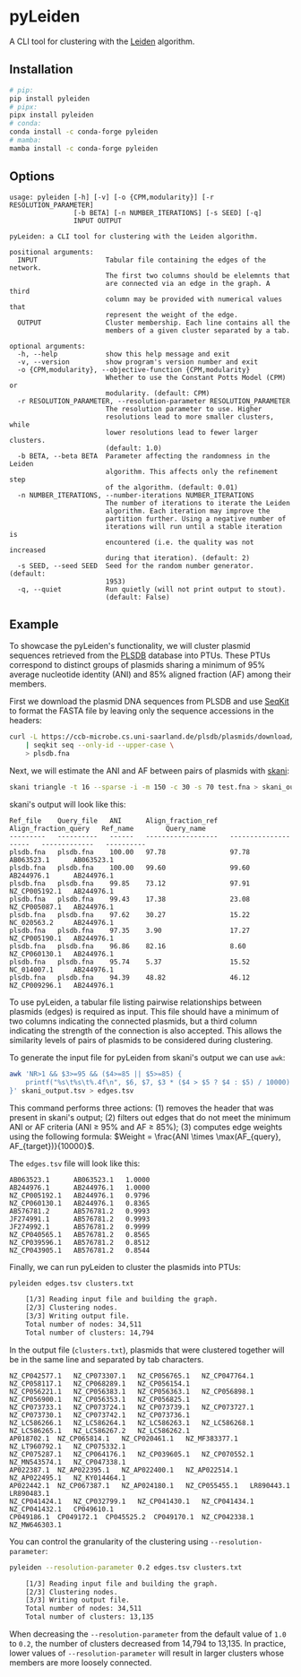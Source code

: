# pyLeiden

A CLI tool for clustering with the [Leiden](https://www.nature.com/articles/s41598-019-41695-z) algorithm.

## Installation

```bash
# pip:
pip install pyleiden
# pipx:
pipx install pyleiden
# conda:
conda install -c conda-forge pyleiden
# mamba:
mamba install -c conda-forge pyleiden
```

## Options

```
usage: pyleiden [-h] [-v] [-o {CPM,modularity}] [-r RESOLUTION_PARAMETER]
                [-b BETA] [-n NUMBER_ITERATIONS] [-s SEED] [-q]
                INPUT OUTPUT

pyLeiden: a CLI tool for clustering with the Leiden algorithm.

positional arguments:
  INPUT                 Tabular file containing the edges of the network.
                        The first two columns should be elelemnts that
                        are connected via an edge in the graph. A third
                        column may be provided with numerical values that
                        represent the weight of the edge.
  OUTPUT                Cluster membership. Each line contains all the
                        members of a given cluster separated by a tab.

optional arguments:
  -h, --help            show this help message and exit
  -v, --version         show program's version number and exit
  -o {CPM,modularity}, --objective-function {CPM,modularity}
                        Whether to use the Constant Potts Model (CPM) or
                        modularity. (default: CPM)
  -r RESOLUTION_PARAMETER, --resolution-parameter RESOLUTION_PARAMETER
                        The resolution parameter to use. Higher
                        resolutions lead to more smaller clusters, while
                        lower resolutions lead to fewer larger clusters.
                        (default: 1.0)
  -b BETA, --beta BETA  Parameter affecting the randomness in the Leiden
                        algorithm. This affects only the refinement step
                        of the algorithm. (default: 0.01)
  -n NUMBER_ITERATIONS, --number-iterations NUMBER_ITERATIONS
                        The number of iterations to iterate the Leiden
                        algorithm. Each iteration may improve the
                        partition further. Using a negative number of
                        iterations will run until a stable iteration is
                        encountered (i.e. the quality was not increased
                        during that iteration). (default: 2)
  -s SEED, --seed SEED  Seed for the random number generator. (default:
                        1953)
  -q, --quiet           Run quietly (will not print output to stout).
                        (default: False)
```

## Example

To showcase the pyLeiden's functionality, we will cluster plasmid sequences retrieved from the [PLSDB](https://ccb-microbe.cs.uni-saarland.de/plsdb/) database into PTUs. These PTUs correspond to distinct groups of plasmids sharing a minimum of 95% average nucleotide identity (ANI) and 85% aligned fraction (AF) among their members.

First we download the plasmid DNA sequences from PLSDB and use [SeqKit](https://github.com/shenwei356/seqkit) to format the FASTA file by leaving only the sequence accessions in the headers:

```bash
curl -L https://ccb-microbe.cs.uni-saarland.de/plsdb/plasmids/download/plsdb.fna.bz2 \
    | seqkit seq --only-id --upper-case \
    > plsdb.fna
```

Next, we will estimate the ANI and AF between pairs of plasmids with [skani](https://github.com/bluenote-1577/skani):

```bash
skani triangle -t 16 --sparse -i -m 150 -c 30 -s 70 test.fna > skani_output.tsv
```

skani's output will look like this:

```
Ref_file    Query_file   ANI      Align_fraction_ref   Align_fraction_query   Ref_name        Query_name
---------   ----------   ------   ------------------   --------------------   -------------   ----------
plsdb.fna   plsdb.fna    100.00   97.78                97.78                  AB063523.1      AB063523.1
plsdb.fna   plsdb.fna    100.00   99.60                99.60                  AB244976.1      AB244976.1
plsdb.fna   plsdb.fna    99.85    73.12                97.91                  NZ_CP005192.1   AB244976.1
plsdb.fna   plsdb.fna    99.43    17.38                23.08                  NZ_CP005087.1   AB244976.1
plsdb.fna   plsdb.fna    97.62    30.27                15.22                  NC_020563.2     AB244976.1
plsdb.fna   plsdb.fna    97.35    3.90                 17.27                  NZ_CP005190.1   AB244976.1
plsdb.fna   plsdb.fna    96.86    82.16                8.60                   NZ_CP060130.1   AB244976.1
plsdb.fna   plsdb.fna    95.74    5.37                 15.52                  NC_014007.1     AB244976.1
plsdb.fna   plsdb.fna    94.39    48.82                46.12                  NZ_CP009296.1   AB244976.1
```

To use pyLeiden, a tabular file listing pairwise relationships between plasmids (edges) is required as input. This file should have a minimum of two columns indicating the connected plasmids, but a third column indicating the strength of the connection is also accepted. This allows the similarity levels of pairs of plasmids to be considered during clustering.

To generate the input file for pyLeiden from skani's output we can use `awk`:

```bash
awk 'NR>1 && $3>=95 && ($4>=85 || $5>=85) {
    printf("%s\t%s\t%.4f\n", $6, $7, $3 * ($4 > $5 ? $4 : $5) / 10000)
}' skani_output.tsv > edges.tsv
```

This command performs three actions: (1) removes the header that was present in skani's output; (2) filters out edges that do not meet the minimum ANI or AF criteria (ANI ≥ 95% and AF ≥ 85%); (3) computes edge weights using the following formula: $Weight = \frac{ANI \times \max(AF_{query}, AF_{target})}{10000}$.

The `edges.tsv` file will look like this:

```
AB063523.1      AB063523.1   1.0000
AB244976.1      AB244976.1   1.0000
NZ_CP005192.1   AB244976.1   0.9796
NZ_CP060130.1   AB244976.1   0.8365
AB576781.2      AB576781.2   0.9993
JF274991.1      AB576781.2   0.9993
JF274992.1      AB576781.2   0.9999
NZ_CP040565.1   AB576781.2   0.8565
NZ_CP039596.1   AB576781.2   0.8512
NZ_CP043905.1   AB576781.2   0.8544
```

Finally, we can run pyLeiden to cluster the plasmids into PTUs:

```bash
pyleiden edges.tsv clusters.txt

    [1/3] Reading input file and building the graph.
    [2/3] Clustering nodes.
    [3/3] Writing output file.
    Total number of nodes: 34,511
    Total number of clusters: 14,794
```

In the output file (`clusters.txt`), plasmids that were clustered together will be in the same line and separated by tab characters.

```
NZ_CP042577.1	NZ_CP073307.1	NZ_CP056765.1	NZ_CP047764.1	NZ_CP058117.1	NZ_CP068289.1	NZ_CP056154.1
NZ_CP056221.1	NZ_CP056383.1	NZ_CP056363.1	NZ_CP056898.1	NZ_CP056900.1	NZ_CP056353.1	NZ_CP056825.1
NZ_CP073733.1	NZ_CP073724.1	NZ_CP073739.1	NZ_CP073727.1	NZ_CP073730.1	NZ_CP073742.1	NZ_CP073736.1
NZ_LC586266.1	NZ_LC586264.1	NZ_LC586263.1	NZ_LC586268.1	NZ_LC586265.1	NZ_LC586267.2	NZ_LC586262.1
AP018702.1	NZ_CP065814.1	NZ_CP020461.1	NZ_MF383377.1	NZ_LT960792.1	NZ_CP075332.1
NZ_CP075287.1	NZ_CP064176.1	NZ_CP039605.1	NZ_CP070552.1	NZ_MN543574.1	NZ_CP047338.1
AP022387.1	NZ_AP022395.1	NZ_AP022400.1	NZ_AP022514.1	NZ_AP022495.1	NZ_KY014464.1
AP022442.1	NZ_CP067387.1	NZ_AP024180.1	NZ_CP055455.1	LR890443.1	LR890483.1
NZ_CP041424.1	NZ_CP032799.1	NZ_CP041430.1	NZ_CP041434.1	NZ_CP041432.1	CP049610.1
CP049186.1	CP049172.1	CP045525.2	CP049170.1	NZ_CP042338.1	NZ_MW646303.1
```

You can control the granularity of the clustering using `--resolution-parameter`:

```bash
pyleiden --resolution-parameter 0.2 edges.tsv clusters.txt

    [1/3] Reading input file and building the graph.
    [2/3] Clustering nodes.
    [3/3] Writing output file.
    Total number of nodes: 34,511
    Total number of clusters: 13,135
```

When decreasing the `--resolution-parameter` from the default value of `1.0` to `0.2`, the number of clusters decreased from 14,794 to 13,135. In practice, lower values of `--resolution-parameter` will result in larger clusters whose members are more loosely connected.